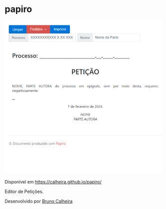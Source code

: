 # papiro

![papiro](img/papiro.png)

Disponível em https://calheira.github.io/papiro/

Editor de Petições.

Desenvolvido por [Bruno Calheira](https://br.linkedin.com/in/bruno-calheira-96289145)